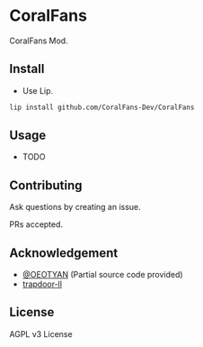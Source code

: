# CoralFans

CoralFans Mod.

## Install

+ Use Lip.

```bash
lip install github.com/CoralFans-Dev/CoralFans
```

## Usage

+ TODO

## Contributing

Ask questions by creating an issue.

PRs accepted.

## Acknowledgement

+ [@OEOTYAN](https://github.com/OEOTYAN) (Partial source code provided)
+ [trapdoor-ll](https://github.com/bedrock-dev/trapdoor-ll)

## License

AGPL v3 License
